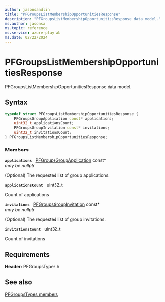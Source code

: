 ```yaml
---
author: jasonsandlin
title: "PFGroupsListMembershipOpportunitiesResponse"
description: "PFGroupsListMembershipOpportunitiesResponse data model."
ms.author: jasonsa
ms.topic: reference
ms.service: azure-playfab
ms.date: 02/22/2024
---
```


# PFGroupsListMembershipOpportunitiesResponse  

PFGroupsListMembershipOpportunitiesResponse data model.  

## Syntax  
  
```cpp
typedef struct PFGroupsListMembershipOpportunitiesResponse {  
    PFGroupsGroupApplication const* applications;  
    uint32_t applicationsCount;  
    PFGroupsGroupInvitation const* invitations;  
    uint32_t invitationsCount;  
} PFGroupsListMembershipOpportunitiesResponse;  
```
  
### Members  
  
**`applications`** &nbsp; [PFGroupsGroupApplication](pfgroupsgroupapplication.md) const*  
*may be nullptr*  
  
(Optional) The requested list of group applications.
  
**`applicationsCount`** &nbsp; uint32_t  
  
Count of applications
  
**`invitations`** &nbsp; [PFGroupsGroupInvitation](pfgroupsgroupinvitation.md) const*  
*may be nullptr*  
  
(Optional) The requested list of group invitations.
  
**`invitationsCount`** &nbsp; uint32_t  
  
Count of invitations
  
  
## Requirements  
  
**Header:** PFGroupsTypes.h
  
## See also  
[PFGroupsTypes members](../pfgroupstypes_members.md)  

  
  
